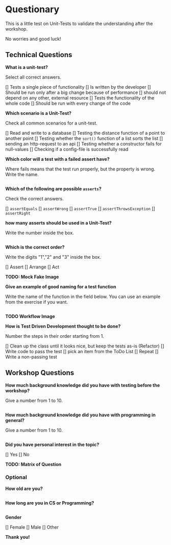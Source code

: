 # Questionary

This is a little test on Unit-Tests to validate the understanding after the workshop. 

No worries and good luck!

## Technical Questions

**What is a unit-test?**

Select all correct answers.

[] Tests a single piece of functionality
[] Is written by the developer
[] Should be run only after a big change because of performance
[] should not depend on any other, external resource
[] Tests the functionality of the whole code
[] Should be run with every change of the code

**Which scenario is a Unit-Test?**

Check all common scenarios for a unit-test. 

[] Read and write to a database
[] Testing the distance function of a point to another point
[] Testing whether the `sort()` function of a list sorts the list
[] sending an http-request to an api
[] Testing whether a constructor fails for null-values
[] Checking if a config-file is successfully read

**Which color will a test with a failed assert have?**

Where fails means that the test run properly, but the property is wrong. Write the name. 

```

```

**Which of the following are possible `asserts`?**

Check the correct answers.

[] `assertEquals`
[] `assertWrong`
[] `assertTrue`
[] `assertThrowsException`
[] `assertRight`

**how many asserts should be used in a Unit-Test?**

Write the number inside the box.

```

```

**Which is the correct order?**

Write the digits "1","2" and "3" inside the box. 

[] Assert
[] Arrange
[] Act

**TODO: Mock Fake Image**

**Give an example of good naming for a test function**

Write the name of the function in the field below. You can use an example from the exercise if you want. 

```

```

**TODO Workflow Image**

**How is Test Driven Development thought to be done?**

Number the steps in their order starting from 1. 

[] Clean up the class until it looks nice, but keep the tests as-is (Refactor)
[] Write code to pass the test
[] pick an item from the ToDo List
[] Repeat
[] Write a non-passing test

## Workshop Questions

**How much background knowledge did you have with testing before the workshop?**

Give a number from 1 to 10. 

```

```

**How much background knowledge did you have with programming in general?**

Give a number from 1 to 10. 

```

```

**Did you have personal interest in the topic?**

[] Yes
[] No

**TODO: Matrix of Question**


### Optional

**How old are you?**

```

```

**How long are you in CS or Programming?**

```

```

**Gender**

[] Female 
[] Male
[] Other



**Thank you!**
